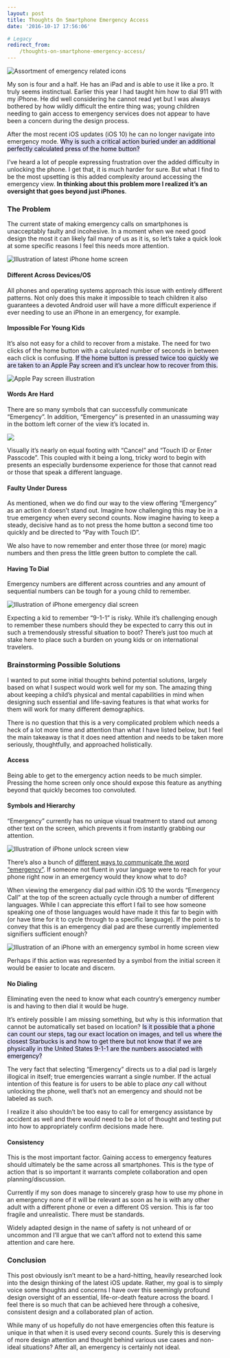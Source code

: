 ```yaml
---
layout: post
title: Thoughts On Smartphone Emergency Access
date: '2016-10-17 17:56:06'

# Legacy
redirect_from:
    /thoughts-on-smartphone-emergency-access/
---
```


![Assortment of emergency related icons](/content/2016/10/Screen-Shot-2016-10-16-at-10-15-43-PM.png)

My son is four and a half. He has an iPad and is able to use it like a pro. It truly seems instinctual. Earlier this year I had taught him how to dial 911 with my iPhone. He did well considering he cannot read yet but I was always bothered by how wildly difficult the entire thing was; young children needing to gain access to emergency services does not appear to have been a concern during the design process.

After the most recent iOS updates (iOS 10) he can no longer navigate into emergency mode. <mark style="background: #E4E3FC;">Why is such a critical action buried under an additional perfectly calculated press of the home button?</mark>

I’ve heard a lot of people expressing frustration over the added difficulty in unlocking the phone. I get that, it is much harder for sure. But what I find to be the most upsetting is this added complexity around accessing the emergency view. **In thinking about this problem more I realized it’s an oversight that goes beyond just iPhones**.

### The Problem
The current state of making emergency calls on smartphones is unacceptably faulty and incohesive. In a moment when we need good design the most it can likely fail many of us as it is, so let’s take a quick look at some specific reasons I feel this needs more attention.

![Illustration of latest iPhone home screen](/content/2016/10/Screen-Shot-2016-10-16-at-11-02-46-PM.png)

#### Different Across Devices/OS
All phones and operating systems approach this issue with entirely different patterns. Not only does this make it impossible to teach children it also guarantees a devoted Android user will have a more difficult experience if ever needing to use an iPhone in an emergency, for example.  

#### Impossible For Young Kids
It’s also not easy for a child to recover from a mistake. The need for two clicks of the home button with a calculated number of seconds in between each click is confusing. <mark style="background: #E4E3FC;">If the home button is pressed twice too quickly we are taken to an Apple Pay screen and it’s unclear how to recover from this.</mark>

![Apple Pay screen illustration](/content/2016/10/Screen-Shot-2016-10-16-at-11-13-22-PM.png)

#### Words Are Hard
There are so many symbols that can successfully communicate “Emergency”. In addition, “Emergency” is presented in an unassuming way in the bottom left corner of the view it’s located in.

![](/content/2016/10/Screen-Shot-2016-10-17-at-5-55-47-AM-1.png)

Visually it’s nearly on equal footing with “Cancel” and “Touch ID or Enter Passcode”. This coupled with it being a long, tricky word to begin with presents an especially burdensome experience for those that cannot read or those that speak a different language.

#### Faulty Under Duress
As mentioned, when we do find our way to the view offering “Emergency” as an action it doesn’t stand out. Imagine how challenging this may be in a true emergency when every second counts. Now imagine having to keep a steady, decisive hand as to not press the home button a second time too quickly and be directed to “Pay with Touch ID”.

We also have to now remember and enter those three (or more) magic numbers and then press the little green button to complete the call.

#### Having To Dial
Emergency numbers are different across countries and any amount of sequential numbers can be tough for a young child to remember.

![Illustration of iPhone emergency dial screen](/content/2016/10/Screen-Shot-2016-10-16-at-11-25-31-PM.png)

Expecting a kid to remember “9-1-1” is risky. While it’s challenging enough to remember these numbers should they be expected to carry this out in such a tremendously stressful situation to boot? There’s just too much at stake here to place such a burden on young kids or on international travelers.

### Brainstorming Possible Solutions
I wanted to put some initial thoughts behind potential solutions, largely based on what I suspect would work well for my son. The amazing thing about keeping a child’s physical and mental capabilities in mind when designing such essential and life-saving features is that what works for them will work for many different demographics.

There is no question that this is a very complicated problem which needs a heck of a lot more time and attention than what I have listed below, but I feel the main takeaway is that it does need attention and needs to be taken more seriously, thoughtfully, and approached holistically.

#### Access
Being able to get to the emergency action needs to be much simpler. Pressing the home screen only once should expose this feature as anything beyond that quickly becomes too convoluted.

#### Symbols and Hierarchy
“Emergency” currently has no unique visual treatment to stand out among other text on the screen, which prevents it from instantly grabbing our attention.

![Illustration of iPhone unlock screen view](/content/2016/10/Screen-Shot-2016-10-17-at-5-55-47-AM-2.png)

There’s also a bunch of [different ways to communicate the word “emergency”](http://www.indifferentlanguages.com/words/emergency). If someone not fluent in your language were to reach for your phone right now in an emergency would they know what to do?

When viewing the emergency dial pad within iOS 10 the words “Emergency Call” at the top of the screen actually cycle through a number of different languages. While I can appreciate this effort I fail to see how someone speaking one of those languages would have made it this far to begin with (or have time for it to cycle through to a specific language). If the point is to convey that this is an emergency dial pad are these currently implemented signifiers sufficient enough?

![Illustration of an iPhone with an emergency symbol in home screen view](/content/2016/10/Screen-Shot-2016-10-17-at-5-42-45-AM-1.png)

Perhaps if this action was represented by a symbol from the initial screen it would be easier to locate and discern.

#### No Dialing
Eliminating even the need to know what each country’s emergency number is and having to then dial it would be huge.

It’s entirely possible I am missing something, but why is this information that cannot be automatically set based on location? <mark style="background: #E4E3FC;">Is it possible that a phone can count our steps, tag our exact location on images, and tell us where the closest Starbucks is and how to get there but not know that if we are physically in the United States 9-1-1 are the numbers associated with emergency?</mark>  

The very fact that selecting “Emergency” directs us to a dial pad is largely illogical in itself; true emergencies warrant a single number. If the actual intention of this feature is for users to be able to place *any* call without unlocking the phone, well that’s not an emergency and should not be labeled as such.

I realize it also shouldn’t be too easy to call for emergency assistance by accident as well and there would need to be a lot of thought and testing put into how to appropriately confirm decisions made here.

#### Consistency
This is the most important factor. Gaining access to emergency features should ultimately be the same across all smartphones. This is the type of action that is so important it warrants complete collaboration and open planning/discussion.

Currently if my son does manage to sincerely grasp how to use my phone in an emergency none of it will be relevant as soon as he is with any other adult with a different phone or even a different OS version. This is far too fragile and unrealistic. There must be standards.

Widely adapted design in the name of safety is not unheard of or uncommon and I’ll argue that we can’t afford not to extend this same attention and care here.

### Conclusion
This post obviously isn’t meant to be a hard-hitting, heavily researched look into the design thinking of the latest iOS update. Rather, my goal is to simply voice some thoughts and concerns I have over this seemingly profound design oversight of an essential, life-or-death feature across the board. I feel there is so much that can be achieved here through a cohesive, consistent design and a collaborated plan of action.  

While many of us hopefully do not have emergencies often this feature is unique in that when it is used every second counts. Surely this is deserving of more design attention and thought behind various use cases and non-ideal situations? After all, an emergency is certainly not ideal.

